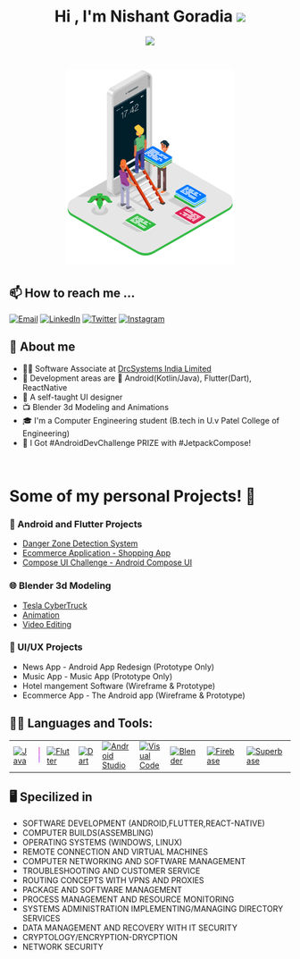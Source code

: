 <h1 align="center">Hi , I'm Nishant Goradia <img src="https://media.giphy.com/media/hvRJCLFzcasrR4ia7z/giphy.gif" width="35"></h1>
<p align="center">
  <a href="https://github.com/DenverCoder1/readme-typing-svg"><img src="https://readme-typing-svg.herokuapp.com?lines=Competitive+Programmer;Android%20|%20Flutter%20|%20React.Native%20;Always%20learning%20new%20things&center=true&width=500&height=50"></a>
</p>
<h1 align="center" > <center><img src="https://github.com/GoradiaNishant/GoradiaNishant/blob/main/android.gif?raw=true" height="350" width="300"></h1>

## 📫 How to reach me ...

<p align="left">
  <a href="https://mail.google.com/mail/u/goradianishant2000@gmail.com/#inbox?compose=new"><img alt="Email" title="Email" src="https://img.shields.io/badge/Gmail-D14836?style=for-the-badge&logo=gmail&logoColor=white"/></a>
  <a href="https://www.linkedin.com/in/nishant-goradia-4b3090174/ "><img alt="LinkedIn" title="LinkedIn" src="https://img.shields.io/badge/-LinkedIn-0077B5?style=for-the-badge&logo=linkedin&logoColor=white"/></a>
  <a href="https://twitter.com/Nishant123446 "><img alt="Twitter" title="Twitter" src="https://img.shields.io/badge/-Twitter-1DA1F2?style=for-the-badge&logo=twitter&logoColor=white"/></a>
  <a href="https://www.instagram.com/goradianishant/"><img alt="Instagram" title="Instagram" src="https://img.shields.io/badge/-Instagram-8a3ab9?style=for-the-badge&logo=instagram&logoColor=white"/></a>
</p>
  
## 📖 About me

- 👨‍💼 Software Associate at <a href="https://www.drcsystems.com/">DrcSystems India Limited </a>
- 👋 Development areas are  📱 Android(Kotlin/Java), Flutter(Dart), ReactNative
- 🎨 A self-taught UI designer
- 📺 Blender 3d Modeling and Animations
- 🎓 I'm a Computer Engineering student (B.tech in U.v Patel College of Engineering)
- 🎉 I Got #AndroidDevChallenge PRIZE with #JetpackCompose! 


<Br>
<h1>Some of my personal Projects! 🎨</h1>
    
### 📱 Android and Flutter Projects <Br>
   * [Danger Zone Detection System](https://sites.google.com/view/goradia-nishant/project-page) <Br>
   * [Ecommerce Application - Shopping App](https://sites.google.com/view/goradia-nishant/project-page#h.xg3k0e73pg8o)<Br>
   * [Compose UI Challenge - Android Compose UI](https://github.com/GoradiaNishant/ComposeUIChallange)<Br>

### 🌐 Blender 3d Modeling <Br>
   * [Tesla CyberTruck](https://sites.google.com/view/goradia-nishant/project-page#h.bnvxmf4bkhsa) <Br>
   * [Animation](https://sites.google.com/view/goradia-nishant/project-page#h.bnvxmf4bkhsa) <Br>
   * [Video Editing](https://sites.google.com/view/goradia-nishant/project-page#h.bnvxmf4bkhsa) <Br>

### 👨 UI/UX Projects <Br>
   * News App - Android App Redesign (Prototype Only)<Br>
   * Music App - Music App (Prototype Only)<br>
   * Hotel mangement Software (Wireframe & Prototype) <br>
   * Ecommerce App - The Android app (Wireframe & Prototype) <Br>
    

## 👨‍💻 Languages and Tools:


<table>
    <tbody>
        <tr>
            <td><a href="#"><img alt="Java" title="Java" height="28px"
                        src="https://img.icons8.com/color/48/000000/java-coffee-cup-logo--v2.png" /></a></td>
            <td><a href="#"><img alt="Kotlin" title="Kotlin" height="28px"
                        src="https://raw.githubusercontent.com/github/explore/80688e429a7d4ef2fca1e82350fe8e3517d3494d/topics/kotlin/kotlin.png" /></a>
            <td><a href="#"><img alt="Flutter" title="Flutter" height="28px"
                        src="https://img.icons8.com/color/452/flutter.png" /></a></td>
          <td><a href="#"><img alt="Dart" title="Dart" height="28px"
                        src="https://img.icons8.com/color/344/dart.png" /></a></td>
            <td><a href="#"><img alt="Android Studio" title="Android Studio" height="28px"
                        src="https://i.imgur.com/6nJGNMN.png" /></a></td>
          <td><a href="#"><img alt="Visual Code" title="Visual Code" height="28px"
                        src="https://img.icons8.com/fluent/48/000000/visual-studio-code-2019.png" /></a></td>
            <td><a href="#"><img alt="Blender" title="Blender" height="28px"
                        src="https://img.icons8.com/color/344/blender-3d.png" /></a></td>
            <td><a href="#"><img alt="Firebase" title="Firebase" height="28px"
                        src="https://img.icons8.com/color/48/000000/firebase.png"" /></a>
            </td>
            <td><a href="#"><img alt="Superbase" title="Superbase" height="28px"
                        src="https://www.nuget.org/profiles/supabase/avatar?imageSize=512" /></a>
            </td>
          
             
  </tr>
    </tbody>
</table>

## 🖥️ Specilized in
- SOFTWARE DEVELOPMENT (ANDROID,FLUTTER,REACT-NATIVE)
- COMPUTER BUILDS(ASSEMBLING)
- OPERATING SYSTEMS (WINDOWS, LINUX)
- REMOTE CONNECTION AND VIRTUAL MACHINES
- COMPUTER NETWORKING AND SOFTWARE MANAGEMENT
- TROUBLESHOOTING AND CUSTOMER SERVICE
- ROUTING CONCEPTS WITH VPNS AND PROXIES
- PACKAGE AND SOFTWARE MANAGEMENT
- PROCESS MANAGEMENT AND RESOURCE MONITORING
- SYSTEMS ADMINISTRATION IMPLEMENTING/MANAGING DIRECTORY SERVICES
- DATA MANAGEMENT AND RECOVERY WITH IT SECURITY
- CRYPTOLOGY/ENCRYPTION-DRYCPTION
- NETWORK SECURITY
